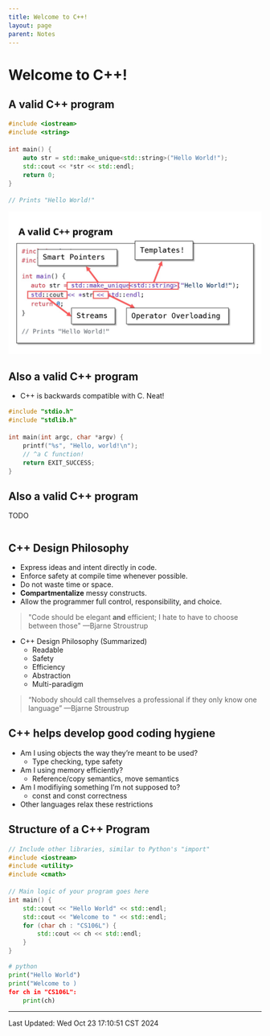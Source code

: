 ```yaml
---
title: Welcome to C++!
layout: page
parent: Notes
---
```


# Welcome to C++!

## A valid C++ program

```cpp
#include <iostream>
#include <string>

int main() {
	auto str = std::make_unique<std::string>("Hello World!");
	std::cout << *str << std::endl;
	return 0;
}

// Prints "Hello World!"
```

![](attachments/Slide39.jpg)

## Also a valid C++ program

- C++ is backwards compatible with C. Neat!

```cpp
#include "stdio.h"
#include "stdlib.h"

int main(int argc, char *argv) {
	printf("%s", "Hello, world!\n");
	// ^a C function!
	return EXIT_SUCCESS;
}
```

## Also a valid C++ program

TODO
```cpp

```

## C++ Design Philosophy

- Express ideas and intent directly in code.
- Enforce safety at compile time whenever possible.
- Do not waste time or space.
- **Compartmentalize** messy constructs.
- Allow the programmer full control, responsibility, and choice.

> "Code should be elegant **and** efficient; I hate to have to choose between those"
> —Bjarne Stroustrup

- C++ Design Philosophy (Summarized)
	- Readable
	- Safety
	- Efficiency
	- Abstraction
	- Multi-paradigm

> “Nobody should call themselves a professional if they only know one language”
> —Bjarne Stroustrup

## C++ helps develop good coding hygiene

- Am I using objects the way they’re meant to be used?
	- Type checking, type safety
- Am I using memory efficiently?
	- Reference/copy semantics, move semantics
- Am I modifiying something I’m not supposed to?
	- const and const correctness
- Other languages relax these restrictions

## Structure of a C++ Program

```cpp
// Include other libraries, similar to Python's "import"
#include <iostream>
#include <utility>
#include <cmath>

// Main logic of your program goes here
int main() {
	std::cout << "Hello World" << std::endl;
	std::cout << "Welcome to " << std::endl;
	for (char ch : "CS106L") {
		std::cout << ch << std::endl;
	}
}
```

```python
# python
print("Hello World")
print("Welcome to )
for ch in "CS106L":
	print(ch)
```



---

Last Updated: Wed Oct 23 17:10:51 CST 2024
